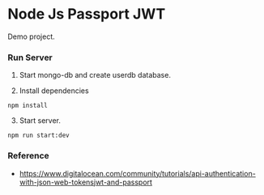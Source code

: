 # Node Js Passport JWT

Demo project.

### Run Server

1. Start mongo-db and create userdb database.

2. Install dependencies
```shell
npm install
```

3. Start server.
```shell
npm run start:dev
```

### Reference
- https://www.digitalocean.com/community/tutorials/api-authentication-with-json-web-tokensjwt-and-passport
